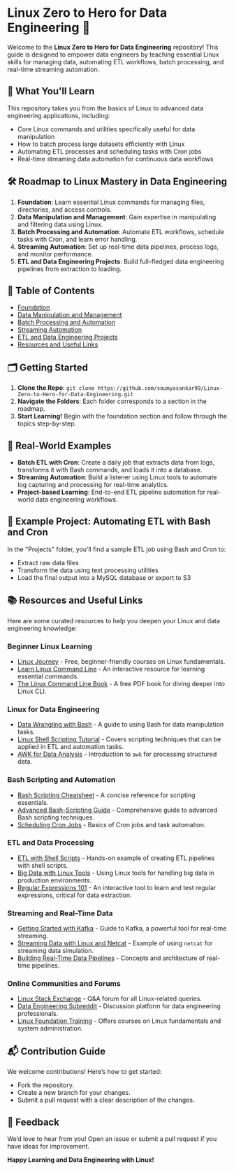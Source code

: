 # Linux Zero to Hero for Data Engineering 🚀

Welcome to the **Linux Zero to Hero for Data Engineering** repository! This guide is designed to empower data engineers by teaching essential Linux skills for managing data, automating ETL workflows, batch processing, and real-time streaming automation.

## 📖 What You'll Learn
This repository takes you from the basics of Linux to advanced data engineering applications, including:
- Core Linux commands and utilities specifically useful for data manipulation
- How to batch process large datasets efficiently with Linux
- Automating ETL processes and scheduling tasks with Cron jobs
- Real-time streaming data automation for continuous data workflows

## 🛠️ Roadmap to Linux Mastery in Data Engineering

1. **Foundation**: Learn essential Linux commands for managing files, directories, and access controls.
2. **Data Manipulation and Management**: Gain expertise in manipulating and filtering data using Linux.
3. **Batch Processing and Automation**: Automate ETL workflows, schedule tasks with Cron, and learn error handling.
4. **Streaming Automation**: Set up real-time data pipelines, process logs, and monitor performance.
5. **ETL and Data Engineering Projects**: Build full-fledged data engineering pipelines from extraction to loading.

## 📝 Table of Contents
- [Foundation](./Foundation)
- [Data Manipulation and Management](./Data-Manipulation-and-Management)
- [Batch Processing and Automation](./Batch-Processing-and-Automation)
- [Streaming Automation](./Streaming-Automation)
- [ETL and Data Engineering Projects](./ETL-and-Data-Engineering-Projects)
- [Resources and Useful Links](#resources-and-useful-links)

## 🗂️ Getting Started

1. **Clone the Repo**: `git clone https://github.com/soumyasankar99/Linux-Zero-to-Hero-for-Data-Engineering.git`
2. **Navigate the Folders**: Each folder corresponds to a section in the roadmap.
3. **Start Learning!** Begin with the foundation section and follow through the topics step-by-step.

## 🌟 Real-World Examples

- **Batch ETL with Cron**: Create a daily job that extracts data from logs, transforms it with Bash commands, and loads it into a database.
- **Streaming Automation**: Build a listener using Linux tools to automate log capturing and processing for real-time analytics.
- **Project-based Learning**: End-to-end ETL pipeline automation for real-world data engineering workflows.

## 🔧 Example Project: Automating ETL with Bash and Cron
In the "Projects" folder, you’ll find a sample ETL job using Bash and Cron to:
- Extract raw data files
- Transform the data using text processing utilities
- Load the final output into a MySQL database or export to S3

## 📚 Resources and Useful Links

Here are some curated resources to help you deepen your Linux and data engineering knowledge:

### Beginner Linux Learning
- [Linux Journey](https://linuxjourney.com/) - Free, beginner-friendly courses on Linux fundamentals.
- [Learn Linux Command Line](https://www.learnlinuxcommand.org/) - An interactive resource for learning essential commands.
- [The Linux Command Line Book](https://linuxcommand.org/tlcl.php) - A free PDF book for diving deeper into Linux CLI.

### Linux for Data Engineering
- [Data Wrangling with Bash](https://www.dataquest.io/blog/data-wrangling-with-bash/) - A guide to using Bash for data manipulation tasks.
- [Linux Shell Scripting Tutorial](https://bash.cyberciti.biz/guide/Main_Page) - Covers scripting techniques that can be applied in ETL and automation tasks.
- [AWK for Data Analysis](https://www.datacamp.com/community/tutorials/awk-tutorial-grep) - Introduction to `awk` for processing structured data.

### Bash Scripting and Automation
- [Bash Scripting Cheatsheet](https://devhints.io/bash) - A concise reference for scripting essentials.
- [Advanced Bash-Scripting Guide](https://tldp.org/LDP/abs/html/) - Comprehensive guide to advanced Bash scripting techniques.
- [Scheduling Cron Jobs](https://opensource.com/article/17/11/how-use-cron-linux) - Basics of Cron jobs and task automation.

### ETL and Data Processing
- [ETL with Shell Scripts](https://medium.com/@abhaykumar007/etl-using-shell-scripting-daf2c85fb4f8) - Hands-on example of creating ETL pipelines with shell scripts.
- [Big Data with Linux Tools](https://www.linux.com/learn/tutorials/managing-big-data-on-linux) - Using Linux tools for handling big data in production environments.
- [Regular Expressions 101](https://regex101.com/) - An interactive tool to learn and test regular expressions, critical for data extraction.

### Streaming and Real-Time Data
- [Getting Started with Kafka](https://kafka.apache.org/quickstart) - Guide to Kafka, a powerful tool for real-time streaming.
- [Streaming Data with Linux and Netcat](https://blog.revolutionanalytics.com/2014/10/real-time-data-streaming-in-r-using-netcat.html) - Example of using `netcat` for streaming data simulation.
- [Building Real-Time Data Pipelines](https://towardsdatascience.com/real-time-data-pipeline-a-deep-dive-46b77e8e5027) - Concepts and architecture of real-time pipelines.

### Online Communities and Forums
- [Linux Stack Exchange](https://unix.stackexchange.com/) - Q&A forum for all Linux-related queries.
- [Data Engineering Subreddit](https://www.reddit.com/r/dataengineering/) - Discussion platform for data engineering professionals.
- [Linux Foundation Training](https://training.linuxfoundation.org/) - Offers courses on Linux fundamentals and system administration.

## 📬 Contribution Guide

We welcome contributions! Here’s how to get started:
- Fork the repository.
- Create a new branch for your changes.
- Submit a pull request with a clear description of the changes.

## 📢 Feedback
We’d love to hear from you! Open an issue or submit a pull request if you have ideas for improvement.

**Happy Learning and Data Engineering with Linux!**

